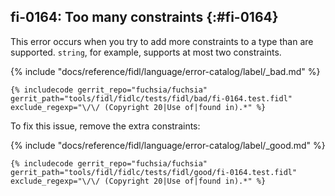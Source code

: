 ## fi-0164: Too many constraints {:#fi-0164}

This error occurs when you try to add more constraints to a type than are
supported. `string`, for example, supports at most two constraints.

{% include "docs/reference/fidl/language/error-catalog/label/_bad.md" %}

```fidl
{% includecode gerrit_repo="fuchsia/fuchsia" gerrit_path="tools/fidl/fidlc/tests/fidl/bad/fi-0164.test.fidl" exclude_regexp="\/\/ (Copyright 20|Use of|found in).*" %}
```

To fix this issue, remove the extra constraints:

{% include "docs/reference/fidl/language/error-catalog/label/_good.md" %}

```fidl
{% includecode gerrit_repo="fuchsia/fuchsia" gerrit_path="tools/fidl/fidlc/tests/fidl/good/fi-0164.test.fidl" exclude_regexp="\/\/ (Copyright 20|Use of|found in).*" %}
```
